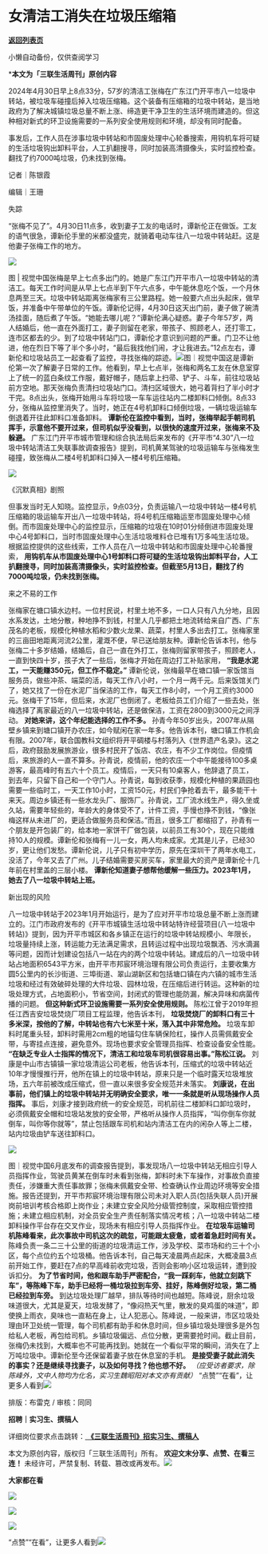 # 女清洁工消失在垃圾压缩箱

[**返回列表页**](/gzh/三联生活周刊)

小懒自动备份，仅供查阅学习

***本文为「三联生活周刊」原创内容**  
  
2024年4月30日早上8点33分，57岁的清洁工张梅在广东江门开平市八一垃圾中转站，被垃圾车碰撞后掉入垃圾压缩箱。这个装备有压缩箱的垃圾中转站，是当地政府为了解决城镇垃圾总量不断上涨、缔造更干净卫生的生活环境而建造的。但这种相对新式的环卫设施需要的一系列安全使用规则和环境，却没有同时配备。

  

事发后，工作人员在涉事垃圾中转站和市固废处理中心轮番搜索，用钩机车将可疑的生活垃圾钩出卸料平台，人工扒翻搜寻，同时加装高清摄像头，实时监控检查。翻找了约7000吨垃圾，仍未找到张梅。  

  
  
记者｜陈银霞

编辑｜王珊

失踪

“张梅不见了”。4月30日11点多，收到妻子工友的电话时，谭新伦正在做饭。工友的语气很急，谭新伦手里的米都没盛完，就骑着电动车往八一垃圾中转站赶。这是他妻子张梅工作的地方。

![](https://mmbiz.qpic.cn/mmbiz_jpg/VkpaUkchBmXb1IOrbBVMaEVVJd57ea5OuOfhQib2K8U3ia1oiaw6pLSYWzuKEoTJbW9ghgz24QkRcv3MoYpx0kpSw/640?wx_fmt=jpeg&from;=appmsg)

图 |
视觉中国张梅是早上七点多出门的。她是广东江门开平市八一垃圾中转站的清洁工。每天工作时间是从早上七点半到下午六点多，中午能休息吃个饭，一个月休息两至三天。垃圾中转站距离张梅家有三公里路程。她一般要六点出头起床，做早饭，并准备中午带单位的午饭。谭新伦记得，4月30日这天出门前，妻子做了碗清汤挂面，随后煮了午饭。“她能去哪儿呢？”谭新伦满心疑惑。妻子今年57岁，两人结婚后，他一直在外面打工，妻子则留在老家，带孩子、照顾老人，还打零工，连市区都去的少。到了垃圾中转站门口，谭新伦才意识到问题的严重。门卫不让他进，他在烈日下等了半个多小时，“最后我找他们闹，才让我进去。”12点左右，谭新伦和垃圾站员工一起查看了监控，寻找张梅的踪迹。![](https://mmbiz.qpic.cn/mmbiz_png/c2Sib3Mp7pOO8N3JRO5d2ARf39htw5Sk8D6MMZPsoLEtY4H86GXDw58Ldlbqzs8mIDNJGdJ3VdFyxahJjgu3kiag/640?wx_fmt=png&from;=appmsg)图｜视觉中国这是谭新伦第一次了解妻子日常的工作。他看到，早上七点半，张梅和两名工友在休息室穿上了统一的蓝白条纹工作服，戴好帽子，随后拿上扫帚、铲子、斗车，前往垃圾站前方空地。那天张梅负责清扫垃圾站门口。清扫区域很大，她弓着背扫了半小时才干完。8点出头，张梅开始用斗车将垃圾一车车运往站内二楼卸料口倾倒。8点33分，张梅从监控里消失了。当时，她正在4号机卸料口倾倒垃圾，一辆垃圾运输车倒退着开往此卸料口准备卸料。
**谭新伦在监控中看到，当时，张梅举起手朝司机挥手，示意他不要开过来，但司机似乎没看到，以很快的速度开过来，张梅来不及躲避。**
广东江门开平市城市管理和综合执法局后来发布的《开平市“4.30”八一垃圾中转站清洁工失联事故调查报告》提到，司机黄某驾驶的垃圾运输车与张梅发生碰撞，致张梅从二楼4号机卸料口掉入一楼4号机压缩箱。

![](https://mmbiz.qpic.cn/mmbiz_png/VkpaUkchBmXb1IOrbBVMaEVVJd57ea5Oibu7FPRDxpicDfD5rzXEQ7d7klAicFicRy6wS0lvibUPcWbVtiavGQibDgGBw/640?wx_fmt=png&from;=appmsg)

《沉默真相》剧照

但事发当时无人知晓。监控显示，9点03分，负责运输八一垃圾中转站一楼4号机压缩箱的圾运输车开出八一垃圾中转站，将4号机压缩箱运至市固废处理中心倾倒。而市固废处理中心的监控显示，压缩箱的垃圾在10时01分倾倒进市固废处理中心4号卸料口，当时市固废处理中心生活垃圾堆料仓已堆有1万多吨生活垃圾。根据监控提供的这些线索，工作人员在八一垃圾中转站和市固废处理中心轮番搜索，
**用钩机车从市固废处理中心1号卸料口将可疑的生活垃圾钩出卸料平台，人工扒翻搜寻，同时加装高清摄像头，实时监控检查。但截至5月13日，翻找了约7000吨垃圾，仍未找到张梅。**

来之不易的工作

张梅家在塘口镇水边村。一位村民说，村里土地不多，一口人只有八九分地，且因水系发达，土地分散，种地挣不到钱，村里人几乎都把土地流转给来自广西、广东茂名的老板，规模化种植水稻和少数火龙果、蔬菜，村里人多出去打工。张梅家里的三亩田地距离河流2公里，灌溉不便，早已送给朋友种。谭新伦告诉本刊，他与张梅二十多岁结婚，结婚后，自己一直在外打工，张梅则留家带孩子，照顾老人，一直到快四十岁，孩子大了一些后，张梅才开始在周边打工补贴家用，
**“我是水泥工，一天能赚350元，但工作不稳定。”**
谭新伦说，张梅最早在塘口镇一家饭馆当服务员，做些冲茶、端菜的活，每天工作八小时，一个月一两千元。后来饭馆关门了，她又找了一份在水泥厂当保洁的工作，每天工作8小时，一个月工资约3000元。张梅干了15年，但后来，水泥厂也倒闭了。老板给员工们介绍了一些去处，张梅选择了离家最近的八一垃圾中转站，还是做保洁，工资在2800到3000元之间浮动。
**对她来讲，这个年纪能选择的工作不多。**
孙青今年50岁出头，2007年从隔壁乡镇来到塘口镇开办农庄，如今赋闲在家一年多。他告诉本刊，塘口镇工作机会有限。2007年，联合国教科文组织将开平碉楼与村落列入《世界遗产名录》。这之后，政府鼓励发展旅游业，很多村民开了饭店、农庄，有不少工作岗位。但疫情后，来旅游的人一直不算多。孙青说，疫情前，他的农庄一个中午能接待100多桌游客，最高峰时有五六十个员工。疫情后，一天只有10桌客人，他辞退了员工，到去年，只留下自己和一个守门人。孙青说，每到收获季，规模化种植的果蔬园也需要一些临时工，一天工作10小时，工资150元，村民们争抢着去干，最多能干十来天。周边乡镇还有一些水龙头厂、服饰厂。孙青说，工厂流水线生产，得久坐或久站，需要年轻些的，年龄大的身体受不了，计件工资，手慢也挣不到钱，“像张梅这样从未进厂的，更适合做服务员和保洁。”而且，很多工厂都缩招了，孙青有一个朋友是开包装厂的，给本地一家饼干厂做包装，以前员工有30个，现在只能维持10人的规模。谭新伦和张梅有一儿一女，两人均未成家。尤其是儿子，已经30岁，更让他们发愁。谭新伦说，儿子只有初中学历，原先在深圳干了两年水电工，没活了，今年又去了广州。儿子结婚需要买房买车，家里最大的资产是谭新伦十几年前在村里盖的三层小楼。
**谭新伦知道妻子想帮他缓解一些压力。2023年1月，她去了八一垃圾中转站上班。**

新出现的风险

八一垃圾中转站于2023年1月开始运行，是为了应对开平市垃圾总量不断上涨而建立的。江门市政府发布的《开平市城镇生活垃圾中转站特许经营项目(八一垃圾中转站)》提到，因为开平市城区和各乡镇正在运行的垃圾中转站规模小、年限长，垃圾量持续上涨，转运能力无法满足需求，且转运过程中出现垃圾飘洒、污水滴漏等问题，因而计划建设包括八一站在内的两个垃圾中转站。建成后的八一垃圾中转站占地面积6543平方米，由开平市邦宸环境治理有限公司负责运行，主要收集方圆5公里内的长沙街道、三埠街道、翠山湖新区和包括塘口镇在内六镇的城市生活垃圾和经过有效破碎处理的大件垃圾、园林垃圾，在压缩后进行转运。这种新的垃圾处理方式，占地面积小，节省空间，封闭式的管理也能防漏，解决异味和病菌传播的问题。
**但这种新式环卫设施需要一系列安全使用规则。** 陈松江曾于2019年担任江西吉安垃圾焚烧厂项目工程监理，他告诉本刊，
**垃圾焚烧厂的卸料口有三十多米深，按他的了解，中转站也有六七米至十米，落入其中非常危险。**
垃圾车卸料时尾重头轻，卸料时需用2cm粗的地锚勾住车辆保险杠，操作人员需佩戴安全带，与寄挂点连接，避免意外。现场也要求安全管理员指挥、检查设备安全性能。
**“在缺乏专业人士指挥的情况下，清洁工和垃圾车司机很容易出事。”陈松江说。**
刘康是中山市古镇镇一家垃圾清运公司老板，他告诉本刊，压缩式的垃圾中转站近10年才慢慢推行开，他所在镇上的垃圾中转站，原来只是一个临时露天垃圾堆放场，五六年前被改成压缩式，但一直以来很多安全规范并未落实。
**刘康说，在出事前，他们镇上的垃圾中转站并无明确安全要求，唯一一条就是听从现场操作人员指挥。**
事后，刘康才接到政府统一的安全规范，司机前往二楼卸料口卸垃圾时，必须佩戴安全帽和垃圾站发放的安全带，严格听从操作人员指挥，“叫你倒车你就倒车，叫你等你就等”，禁止包括跟车司机和站内清洁工在内的闲杂人等上二楼，站内垃圾由铲车送往卸料口。

![](https://mmbiz.qpic.cn/mmbiz_jpg/VkpaUkchBmXb1IOrbBVMaEVVJd57ea5OCbEssbYNSdk2lcoW6mYnbSUFAzk0SBTAVI4IaWEy4lYygp0XYDXJow/640?wx_fmt=jpeg&from;=appmsg)

图｜视觉中国6月底发布的调查报告提到，事发现场八一垃圾中转站无相应引导人员指挥作业，驾驶员黄某在倒车时未看到张梅，卸料时未下车操作，对事故负直接责任，涉嫌重大责任事故罪；张梅未佩戴安全带、检查确认作业周边环境等安全措施。报告还提到，开平市邦宸环境治理有限公司未对入职人员(包括失联人员)开展岗前培训考核合格即上岗作业；未建立安全风险分级管控制度，采取相应管控措施；未建立相应机制，对全员安全生产责任制落实情况考核；八一垃圾中转站二楼卸料操作平台存在交叉作业，现场未有相应引导人员指挥作业。
**在垃圾车运输司机陈峰看来，此次事故中司机这次的疏忽，可能跟太疲惫，或者着急赶时间有关。**
陈峰负责一条二三十公里的街道的垃圾清运工作，涉及学校、菜市场和约三十个小区，每个点位约五个垃圾桶。他告诉本刊，自己每天凌晨两点起床，大概凌晨3点前开始工作，要赶在7点的早高峰前收完垃圾，否则会影响小区垃圾运转，遭到投诉扣分。
**为了节省时间，他和跟车助手严密配合，“我一踩刹车，他就立刻跳下车”，等陈峰下车，助手已经将一桶垃圾拉到车旁、挂好，陈峰倒好垃圾，第二桶已经拉到车旁。**
到达垃圾处理厂越早，排队等待时间也越短。陈峰说，厨余垃圾味道很大，尤其是夏天，垃圾发酵了，“像闷热天气里，散发的臭鸡蛋的味道”，即使换上雨衣，臭味也一直粘在身上，让人犯恶心。陈峰说，一般来讲，市区垃圾处理由环卫处统一管理，每个司机都有助手和休息时间，但乡镇垃圾处理很多是外包给私人老板，再包给司机。乡镇垃圾偏远、点位分散，更需要抢时间。截止目前，张梅仍未找到，大概率也不可能再找到。她就在一个看似平常的瞬间，消失在了上万吨垃圾中。谭新伦至今还保留着妻子放在休息室的手机。
**是接受妻子就此消失的事实？还是继续寻找妻子，以及如何寻找？他也想不好。** _（应受访者要求，除陈峰外，文中人物均为化名，实习生魏昭阳对本文亦有贡献）_
“点赞”“在看”，让更多人看到![](https://mmbiz.qpic.cn/mmbiz_gif/c2Sib3Mp7pON9hkSZwdTibRHNZSMPyiapUCHJwlyoZVBC3SfmPmF0VKjkm3NiaToQloHFJ6icyicqZnqgXp6pSQJt5gg/640?wx_fmt=gif&from;=appmsg&wxfrom;=5&wx;_lazy=1&tp;=wxpic)  
  
  
  
  
  

排版：布雷克 / 审核：同同

  
 **招聘｜实习生、撰稿人**  

详细岗位要求点击跳转：[
**《三联生活周刊》招实习生、撰稿人**](http://mp.weixin.qq.com/s?__biz=MTc5MTU3NTYyMQ==&mid=2651136871&idx=3&sn=f1c0777fe9d31881e5dfca68ebc2937f&chksm=5907324d6e70bb5b3546dfe1c7b31b5fe05664bebbf36356ba9a1a352e0678444cad62875ad4&scene=21#wechat_redirect)

本文为原创内容，版权归「三联生活周刊」所有。 **欢迎文末分享、点赞、在看三连！**
未经许可，严禁复制、转载、篡改或再发布。![](https://mmbiz.qpic.cn/sz_mmbiz_png/Gg7Qtoh7Aic9ZTmAdCc80b4nD7xicgPt863QWU7oNswDx19XrjfTtSl8QwatY2EEZGuNd1WRRiapDZjcDhTnNYmBg/640?wx_fmt=other&wxfrom;=5&wx;_lazy=1&wx;_co=1&retryload;=1&tp;=webp)

 **大家都在看**

  
[![](https://mmbiz.qpic.cn/mmbiz_jpg/c2Sib3Mp7pON1YtOINUqFu4M44zhHwU7ABUSrFdFuNbAeJcDicsZpLHVYDgrDYubErnyvdon4ITYxxyPsyrJTCIg/640?wx_fmt=other&from;=appmsg&wxfrom;=5&wx;_lazy=1&wx;_co=1&tp;=webp)](http://mp.weixin.qq.com/s?__biz=MTc5MTU3NTYyMQ==&mid=2651401680&idx=1&sn=dfd2a17d689750792531c44090163df6&chksm=590b3cfa6e7cb5ecd86e26967e3874f7361f364deb0a2bb580a6666fe64bf38c1b0f203695b6&scene=21#wechat_redirect)  

![](https://mmbiz.qpic.cn/sz_mmbiz_png/Gg7Qtoh7Aic9ZTmAdCc80b4nD7xicgPt86k1kgpU51hWCHjV92ryhVW35PLCvLhxLw9XDhXjgeDyZhHSx5EbRcfg/640?wx_fmt=other&wxfrom;=5&wx;_lazy=1&wx;_co=1&retryload;=1&tp;=webp)

  

[![](https://mmbiz.qpic.cn/mmbiz_jpg/c2Sib3Mp7pOO8N3JRO5d2ARf39htw5Sk8C8xGZZhicjssc1t5fDvQpbPcyqNNqySOSickN3bYEW2JnYMGqmA8v1rQ/640?wx_fmt=jpeg&from;=appmsg)]()

  
  
“点赞”“在看”，让更多人看到![](https://mmbiz.qpic.cn/mmbiz_gif/c2Sib3Mp7pON9hkSZwdTibRHNZSMPyiapUCHJwlyoZVBC3SfmPmF0VKjkm3NiaToQloHFJ6icyicqZnqgXp6pSQJt5gg/640?wx_fmt=gif&from;=appmsg&wxfrom;=5&wx;_lazy=1&tp;=webp)

